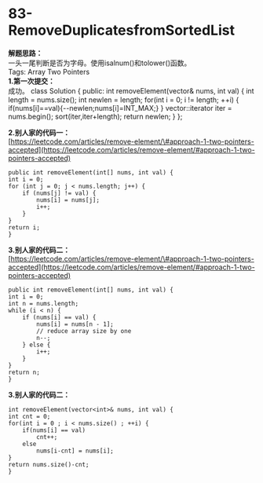 # 83-RemoveDuplicatesfromSortedList

**解题思路：**  
一头一尾判断是否为字母。使用isalnum\(\)和tolower\(\)函数。  
Tags: Array Two Pointers  
**1.第一次提交：**  
成功。 class Solution { public: int removeElement\(vector& nums, int val\) { int length = nums.size\(\); int newlen = length; for\(int i = 0; i != length; ++i\) { if\(nums\[i\]==val\){--newlen;nums\[i\]=INT\_MAX;} } vector::iterator iter = nums.begin\(\); sort\(iter,iter+length\); return newlen; } };

**2.别人家的代码一：**  
[https://leetcode.com/articles/remove-element/\#approach-1-two-pointers-accepted](https://leetcode.com/articles/remove-element/#approach-1-two-pointers-accepted)

```text
public int removeElement(int[] nums, int val) {
int i = 0;
for (int j = 0; j < nums.length; j++) {
    if (nums[j] != val) {
        nums[i] = nums[j];
        i++;
    }
}
return i;
}
```

**3.别人家的代码二：**  
[https://leetcode.com/articles/remove-element/\#approach-1-two-pointers-accepted](https://leetcode.com/articles/remove-element/#approach-1-two-pointers-accepted)

```text
public int removeElement(int[] nums, int val) {
int i = 0;
int n = nums.length;
while (i < n) {
    if (nums[i] == val) {
        nums[i] = nums[n - 1];
        // reduce array size by one
        n--;
    } else {
        i++;
    }
}
return n;
}
```

**3.别人家的代码二：**

```text
int removeElement(vector<int>& nums, int val) {
int cnt = 0;
for(int i = 0 ; i < nums.size() ; ++i) {
    if(nums[i] == val)
        cnt++;
    else
        nums[i-cnt] = nums[i];
}
return nums.size()-cnt;
}
```

